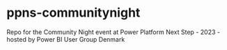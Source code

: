 # ppns-communitynight
Repo for the Community Night event at Power Platform Next Step - 2023 - hosted by Power BI User Group Denmark
